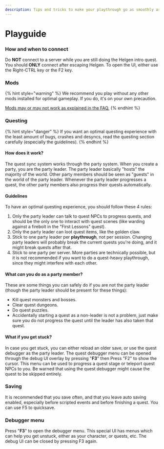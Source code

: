 ```yaml
---
description: Tips and tricks to make your playthrough go as smoothly as possible.
---
```


# Playguide

### How and when to connect

Do **NOT** connect to a server while you are still doing the Helgen intro quest. You should **ONLY** connect after escaping Helgen. To open the UI, either use the Right-CTRL key or the F2 key.

### Mods

{% hint style="warning" %}
We recommend you play without any other mods installed for optimal gameplay. If you do, it's on your own precaution.

[Mods may or may not work as explained in the FAQ.](faq.md)
{% endhint %}

### Questing

{% hint style="danger" %}
If you want an optimal questing experience with the least amount of bugs, crashes and desyncs, read the questing section carefully (especially the guidelines).
{% endhint %}

#### How does it work?

The quest sync system works through the party system. When you create a party, you are the party leader. The party leader basically "hosts" the majority of the world. Other party members should be seen as "guests" in the world of the party leader. Whenever the party leader progresses a quest, the other party members also progress their quests automatically.

#### Guidelines

To have an optimal questing experience, you should follow these 4 rules:

1. Only the party leader can talk to quest NPCs to progress quests, and should be the only one to interact with quest scenes (like warding against a firebolt in the "First Lessons" quest).
2. Only the party leader can loot quest items, like the golden claw.
3. Stick to one party leader per **playthrough**, not per session. Changing party leaders will probably break the current quests you're doing, and it might break quests after that.
4. Stick to one party per server. More parties are technically possible, but it is not recommended if you want to do a quest-heavy playthrough, since they might interfere with each other.

#### What _can_ you do as a party member?

These are some things you can safely do if you are not the party leader (though the party leader should be present for these things):

* Kill quest monsters and bosses.
* Clear quest dungeons.
* Do quest puzzles.
* Accidentally starting a quest as a non-leader is not a problem, just make sure you do not progress the quest until the leader has also taken that quest.

#### What if you get stuck?

In case you get stuck, you can either reload an older save, or use the quest debugger as the party leader. The quest debugger menu can be opened through the debug UI overlay by pressing "**F3**" then Press "F2" to show the cursor. This menu can be used to progress a quest stage or teleport quest NPCs to you. Be warned that using the quest debugger might cause the quest to be skipped entirely.

### Saving

It is recommended that you save often, and that you leave auto saving enabled, especially before scripted events and before finishing a quest. You can use F5 to quicksave.

### Debugger menu <a href="#debugger-menu" id="debugger-menu"></a>

Press "**F3**" to open the debugger menu. This special UI has menus which can help you get unstuck, either as your character, or quests, etc. The debug UI can be closed by pressing F3 again.
